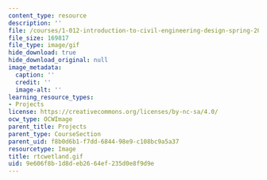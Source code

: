 ```yaml
---
content_type: resource
description: ''
file: /courses/1-012-introduction-to-civil-engineering-design-spring-2002/9e606f8b1d8deb2664ef235d0e8f9d9e_rtcwetland.gif
file_size: 169817
file_type: image/gif
hide_download: true
hide_download_original: null
image_metadata:
  caption: ''
  credit: ''
  image-alt: ''
learning_resource_types:
- Projects
license: https://creativecommons.org/licenses/by-nc-sa/4.0/
ocw_type: OCWImage
parent_title: Projects
parent_type: CourseSection
parent_uid: f8b0d6b1-f7dd-6844-98e9-c108bc9a5a37
resourcetype: Image
title: rtcwetland.gif
uid: 9e606f8b-1d8d-eb26-64ef-235d0e8f9d9e
---
```

